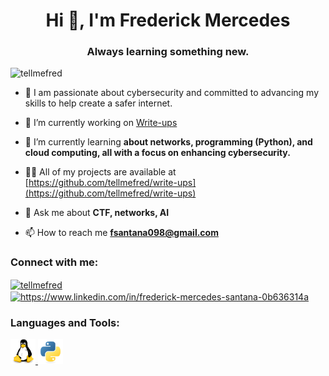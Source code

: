 <h1 align="center">Hi 👋, I'm Frederick Mercedes</h1>
<h3 align="center">Always learning something new.</h3>

<p align="left"> <img src="https://komarev.com/ghpvc/?username=tellmefred&label=Profile%20views&color=0e75b6&style=flat" alt="tellmefred" /> </p>

- 👀 I am passionate about cybersecurity and committed to advancing my skills to help create a safer internet.

- 🔭 I’m currently working on [Write-ups](https://github.com/tellmefred/write-ups)

- 🌱 I’m currently learning **about networks, programming (Python), and cloud computing, all with a focus on enhancing cybersecurity.**

- 👨‍💻 All of my projects are available at [https://github.com/tellmefred/write-ups](https://github.com/tellmefred/write-ups)

- 💬 Ask me about **CTF, networks, AI**

- 📫 How to reach me **fsantana098@gmail.com**

<h3 align="left">Connect with me:</h3>
<p align="left">
<a href="https://twitter.com/frederickms_18" target="blank"><img align="center" src="https://raw.githubusercontent.com/rahuldkjain/github-profile-readme-generator/master/src/images/icons/Social/twitter.svg" alt="tellmefred" height="30" width="40" /></a>
<a href="https://www.linkedin.com/in/frederick-mercedes-santana-0b636314a" target="blank"><img align="center" src="https://raw.githubusercontent.com/rahuldkjain/github-profile-readme-generator/master/src/images/icons/Social/linked-in-alt.svg" alt="https://www.linkedin.com/in/frederick-mercedes-santana-0b636314a" height="30" width="40" /></a>
</p>

<h3 align="left">Languages and Tools:</h3>
<p align="left"> <a href="https://www.linux.org/" target="_blank" rel="noreferrer"> <img src="https://raw.githubusercontent.com/devicons/devicon/master/icons/linux/linux-original.svg" alt="linux" width="40" height="40"/> </a> <a href="https://www.python.org" target="_blank" rel="noreferrer"> <img src="https://raw.githubusercontent.com/devicons/devicon/master/icons/python/python-original.svg" alt="python" width="40" height="40"/> </a> </p>
